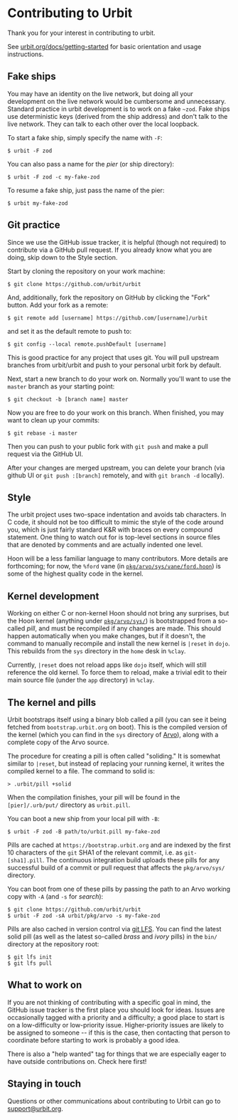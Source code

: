# Contributing to Urbit

Thank you for your interest in contributing to urbit.

See [urbit.org/docs/getting-started][start] for basic orientation and usage
instructions.

[start]: https://urbit.org/docs/getting-started/#arvo

## Fake ships

You may have an identity on the live network, but doing all your development on
the live network would be cumbersome and unnecessary.  Standard practice in
urbit development is to work on a fake `~zod`.  Fake ships use deterministic
keys (derived from the ship address) and don't talk to the live network. They
can talk to each other over the local loopback.

To start a fake ship, simply specify the name with `-F`:

```
$ urbit -F zod
```

You can also pass a name for the *pier* (or ship directory):

```
$ urbit -F zod -c my-fake-zod
```

To resume a fake ship, just pass the name of the pier:

```
$ urbit my-fake-zod
```

## Git practice

Since we use the GitHub issue tracker, it is helpful (though not required) to
contribute via a GitHub pull request. If you already know what you are doing,
skip down to the Style section.

Start by cloning the repository on your work machine:

```
$ git clone https://github.com/urbit/urbit
```

And, additionally, fork the repository on GitHub by clicking the "Fork"
button. Add your fork as a remote:

```
$ git remote add [username] https://github.com/[username]/urbit
```

and set it as the default remote to push to:

```
$ git config --local remote.pushDefault [username]
```

This is good practice for any project that uses git. You will pull
upstream branches from urbit/urbit and push to your personal urbit fork
by default.

Next, start a new branch to do your work on.  Normally you'll want to use the
`master` branch as your starting point:

```
$ git checkout -b [branch name] master
```

Now you are free to do your work on this branch. When finished, you may
want to clean up your commits:

```
$ git rebase -i master
```

Then you can push to your public fork with `git push` and make a pull request
via the GitHub UI.

After your changes are merged upstream, you can delete your branch (via github
UI or `git push :[branch]` remotely, and with `git branch -d` locally).

## Style

The urbit project uses two-space indentation and avoids tab characters.
In C code, it should not be too difficult to mimic the style of the code
around you, which is just fairly standard K&R with braces on every
compound statement. One thing to watch out for is top-level sections in
source files that are denoted by comments and are actually indented one
level.

Hoon will be a less familiar language to many contributors. More details are
forthcoming; for now, the `%ford` vane (in
[`pkg/arvo/sys/vane/ford.hoon`][ford]) is some of the highest quality code in
the kernel.

[ford]: https://github.com/urbit/urbit/blob/master/pkg/arvo/sys/vane/ford.hoon

## Kernel development

Working on either C or non-kernel Hoon should not bring any surprises, but the
Hoon kernel (anything under [`pkg/arvo/sys/`][sys]) is bootstrapped from a
so-called *pill*, and must be recompiled if any changes are made. This should
happen automatically when you make changes, but if it doesn't, the command to
manually recompile and install the new kernel is `|reset` in `dojo`.  This
rebuilds from the `sys` directory in the `home` desk in `%clay`.

Currently, `|reset` does not reload apps like `dojo` itself, which will still
reference the old kernel. To force them to reload, make a trivial edit to their
main source file (under the `app` directory) in `%clay`.

[arvo]: https://github.com/urbit/urbit/tree/master/pkg/arvo
[sys]: https://github.com/urbit/urbit/tree/master/pkg/arvo/sys

## The kernel and pills

Urbit bootstraps itself using a binary blob called a pill (you can see it being
fetched from `bootstrap.urbit.org` on boot).  This is the compiled version of
the kernel (which you can find in the `sys` directory of [Arvo][arvo]), along
with a complete copy of the Arvo source.

The procedure for creating a pill is often called "soliding." It is somewhat
similar to `|reset`, but instead of replacing your running kernel, it writes
the compiled kernel to a file. The command to solid is:

```
> .urbit/pill +solid
```

When the compilation finishes, your pill will be found in the
`[pier]/.urb/put/` directory as `urbit.pill`.

You can boot a new ship from your local pill with `-B`:

```
$ urbit -F zod -B path/to/urbit.pill my-fake-zod
```

Pills are cached at `https://bootstrap.urbit.org` and are indexed by the first
10 characters of the `git` SHA1 of the relevant commit, i.e. as
`git-[sha1].pill`.  The continuous integration build uploads these pills for
any successful build of a commit or pull request that affects the
`pkg/arvo/sys/` directory.

You can boot from one of these pills by passing the path to an Arvo working
copy with `-A` (and `-s` for *search*):

```
$ git clone https://github.com/urbit/urbit
$ urbit -F zod -sA urbit/pkg/arvo -s my-fake-zod
```

Pills are also cached in version control via [git LFS][git-lfs].  You can find
the latest solid pill (as well as the latest so-called *brass* and *ivory*
pills) in the `bin/` directory at the repository root:

```
$ git lfs init
$ git lfs pull
```

[git-lfs]: https://git-lfs.github.com

## What to work on

If you are not thinking of contributing with a specific goal in mind, the
GitHub issue tracker is the first place you should look for ideas.  Issues are
occasionally tagged with a priority and a difficulty; a good place to start is
on a low-difficulty or low-priority issue.  Higher-priority issues are likely
to be assigned to someone -- if this is the case, then contacting that person
to coordinate before starting to work is probably a good idea.

There is also a "help wanted" tag for things that we are especially eager to
have outside contributions on. Check here first!

## Staying in touch

Questions or other communications about contributing to Urbit can go to
[support@urbit.org][mail].

[mail]: mailto:support@urbit.org

